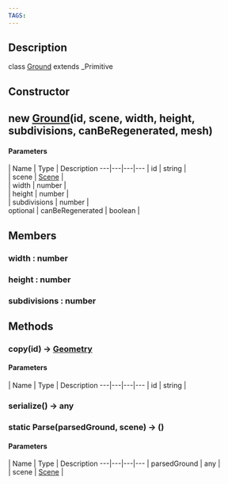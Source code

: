 ```yaml
---
TAGS:
---
```

## Description

class [Ground](/classes/3.0/Ground) extends _Primitive



## Constructor

## new [Ground](/classes/3.0/Ground)(id, scene, width, height, subdivisions, canBeRegenerated, mesh)



#### Parameters
 | Name | Type | Description
---|---|---|---
 | id | string |     
 | scene | [Scene](/classes/3.0/Scene) |     
 | width | number |     
 | height | number |     
 | subdivisions | number |     
optional | canBeRegenerated | boolean |     
## Members

### width : number



### height : number



### subdivisions : number



## Methods

### copy(id) &rarr; [Geometry](/classes/3.0/Geometry)



#### Parameters
 | Name | Type | Description
---|---|---|---
 | id | string |     

### serialize() &rarr; any


### static Parse(parsedGround, scene) &rarr; ()



#### Parameters
 | Name | Type | Description
---|---|---|---
 | parsedGround | any |    
 | scene | [Scene](/classes/3.0/Scene) |     
